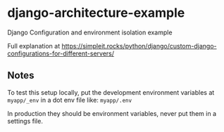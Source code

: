 # django-architecture-example
Django Configuration and environment isolation example

Full explanation at
https://simpleit.rocks/python/django/custom-django-configurations-for-different-servers/


## Notes

To test this setup locally, put the development environment variables
at `myapp/_env` in a dot env file like: `myapp/.env`

In production they should be environment variables, never put them in
a settings file.
